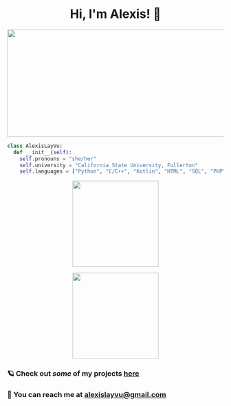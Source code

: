 <h1 align="center"> Hi, I'm Alexis! 🦦 </h1>

<p align="center">
  <img width="600" height="250" src=https://mir-s3-cdn-cf.behance.net/project_modules/max_1200/38094b95235473.5e92ecc4409a8.gif>
</p>

```python
class AlexisLayVu:
  def __init__(self):
    self.pronouns = "she/her"
    self.university = "California State University, Fullerton"
    self.languages = ["Python", "C/C++", "Kotlin", "HTML", "SQL", "PHP"]
```

<!--GitHub Stats-->
<p align="center">
  <a href="https://github.com/anuraghazra/github-readme-stats">
    <img height="200" src="https://github-readme-stats.vercel.app/api?username=alexislayvu&count_private=true&show_icons=true&include_all_commits=true&hide=stars&theme=jolly">
  </a>
</p>

<p align="center">
  <a href="https://github.com/anuraghazra/github-readme-stats">
    <img height="200" src="https://github-readme-stats.vercel.app/api/top-langs?username=alexislayvu&layout=compact&exclude_repo=dotfiles&theme=jolly&card_width=320">
  </a>
</p>

### 🪐 Check out <em>some</em> of my projects [here](https://github.com/alexislayvu?tab=repositories)
### 💌 You can reach me at alexislayvu@gmail.com
<!--
**alexislayvu/alexislayvu** is a ✨ _special_ ✨ repository because its `README.md` (this file) appears on your GitHub profile.

Here are some ideas to get you started:

- 🔭 I’m currently working on ...
- 🌱 I’m currently learning ...
- 👯 I’m looking to collaborate on ...
- 🤔 I’m looking for help with ...
- 💬 Ask me about ...
- 📫 How to reach me: ...
- 😄 Pronouns:
- ⚡ Fun fact: ...
-->

